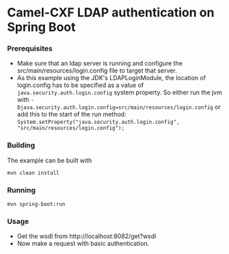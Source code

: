 # Camel-CXF LDAP authentication on Spring Boot

### Prerequisites
- Make sure that an ldap server is running and configure the src/main/resources/login.config file to target that server.
- As this example using the JDK's LDAPLoginModule, the location of login.config has to be specified as a value of `java.security.auth.login.config` system property.
  So either run the jvm with `-Djava.security.auth.login.config=src/main/resources/login.config` or add this to the start of the run method:
 `System.setProperty("java.security.auth.login.config", "src/main/resources/login.config");`

### Building

The example can be built with

    mvn clean install

### Running

    mvn spring-boot:run
### Usage
- Get the wsdl from http://localhost:8082/get?wsdl
- Now make a request with basic authentication.
